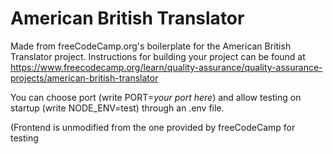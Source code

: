 # American British Translator

Made from freeCodeCamp.org's boilerplate for the American British Translator project. Instructions for building your project can be found at https://www.freecodecamp.org/learn/quality-assurance/quality-assurance-projects/american-british-translator

You can choose port (write PORT=*your port here*) and allow testing on startup (write NODE_ENV=test) through an .env file.

(Frontend is unmodified from the one provided by freeCodeCamp for testing